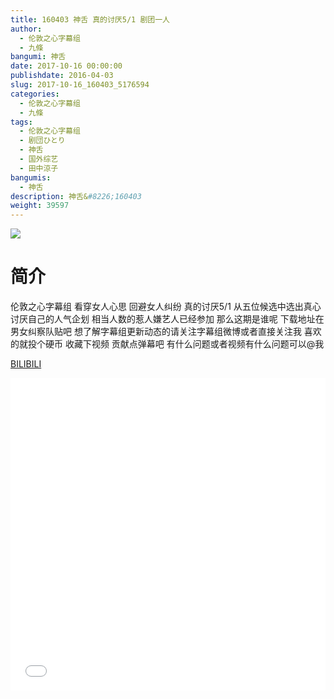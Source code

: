 ```yaml
---
title: 160403 神舌 真的讨厌5/1 剧团一人
author: 
  - 伦敦之心字幕组
  - 九條
bangumi: 神舌
date: 2017-10-16 00:00:00
publishdate: 2016-04-03
slug: 2017-10-16_160403_5176594
categories: 
  - 伦敦之心字幕组
  - 九條
tags: 
  - 伦敦之心字幕组
  - 剧団ひとり
  - 神舌
  - 国外综艺
  - 田中涼子
bangumis: 
  - 神舌
description: 神舌&#8226;160403
weight: 39597
---
```


![](https://i.imgur.com/zhqZZje.jpg)

# 简介  
伦敦之心字幕组 看穿女人心思 回避女人纠纷 真的讨厌5/1 从五位候选中选出真心讨厌自己的人气企划 相当人数的惹人嫌艺人已经参加 那么这期是谁呢 下载地址在男女纠察队贴吧 想了解字幕组更新动态的请关注字幕组微博或者直接关注我 喜欢的就投个硬币 收藏下视频 贡献点弹幕吧
有什么问题或者视频有什么问题可以@我

  [BILIBILI](https://www.bilibili.com/video/av5176594/)


  <iframe src="//www.bilibili.com/html/html5player.html?cid=8412935&aid=5176594" width="100%" height="500" frameborder="0" allowfullscreen="allowfullscreen"></iframe>
